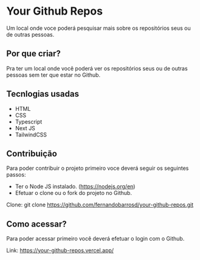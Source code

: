 # Your Github Repos

Um local onde voce poderá pesquisar mais sobre os repositórios seus ou de outras pessoas.

## Por que criar?
Pra ter um local onde você poderá ver os repositórios seus ou de outras pessoas sem ter que estar no Github.

## Tecnlogias usadas

- HTML
- CSS
- Typescript
- Next JS
- TailwindCSS


## Contribuição

Para poder contribuir o projeto primeiro voce deverá seguir os seguintes passos:
- Ter o Node JS instalado. (https://nodejs.org/en)
- Efetuar o clone ou o fork do projeto no Github.

Clone: git clone https://github.com/fernandobarrosd/your-github-repos.git

## Como acessar?

Para poder acessar primeiro você deverá efetuar o login com o Github.

Link: https://your-github-repos.vercel.app/
